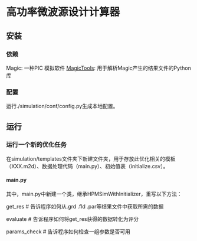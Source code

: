 # 高功率微波源设计计算器
## 安装
### 依赖
Magic: 一种PIC 模拟软件
[MagicTools](https://gitee.com/zhangzj-gitee/MagicTools): 用于解析Magic产生的结果文件的Python库
### 配置
运行./simulation/conf/config.py生成本地配置。
## 运行
### 运行一个新的优化任务
在simulation/templates文件夹下新建文件夹，用于存放此优化相关的模板（XXX.m2d）、数据处理代码（main.py）、初始值表（initialize.csv）。
#### main.py
其中，main.py中新建一个类，继承HPMSimWithInitializer，重写以下方法：

get_res # 告诉程序如何从.grd .fld .par等结果文件中获取所需的数据

evaluate # 告诉程序如何将get_res获得的数据转化为评分

params_check # 告诉程序如何检查一组参数是否可用


